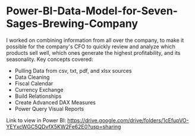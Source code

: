 # Power-BI-Data-Model-for-Seven-Sages-Brewing-Company

I worked on combining information from all over the company, to make it possible for the company's CFO to quickly review and analyze which products sell well, which ones generate the highest profitability, and its seasonality.
Key concepts covered:
- Pulling Data from csv, txt, pdf, and xlsx sources
- Data Cleaning
- Fiscal Calendar
- Currency Exchange
- Build Relationships
- Create Advanced DAX Measures
- Power Query Visual Reports

Link to view in Power BI:
https://drive.google.com/drive/folders/1cEfupVO-YEYxcWGC5QDvfX5KW2Fe62E0?usp=sharing
